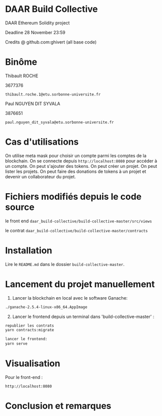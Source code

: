 # DAAR Build Collective

DAAR Ethereum Solidity project

Deadline 28 November 23:59

Credits @ github.com:ghivert (all base code)

# Binôme #

Thibault ROCHE

3677376

`thibault.roche.1@etu.sorbonne-universite.fr`

Paul NGUYEN DIT SYVALA

3876651

`paul.nguyen_dit_syvala@etu.sorbonne-universite.fr`



# Cas d'utilisations #

On utilise meta mask pour choisir un compte parmi les comptes de la blockchain.
On se connecte depuis `http://localhost:8080` pour accéder à un compte.
On peut s'ajouter des tokens.
On peut créer un projet.
On peut lister les projets.
On peut faire des donations de tokens à un projet et devenir un collaborateur du projet.

# Fichiers modifiés depuis le code source #

le front end `daar_build-collective/build-collective-master/src/views`

le contrat `daar_build-collective/build-collective-master/contracts`

# Installation #

Lire le `README.md` dans le dossier `build-collective-master`.


# Lancement du projet manuellement #

1) Lancer la blockchain en local avec le software Ganache:

```bash
./ganache-2.5.4-linux-x86_64.AppImage
```

2) Lancer le frontend depuis un terminal dans 'build-collective-master' :

```bash
republier les contrats
yarn contracts:migrate

lancer le frontend:
yarn serve
```

# Visualisation #

Pour le front-end : 

`http://localhost:8080`


# Conclusion et remarques #
